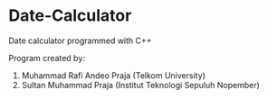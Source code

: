 # Date-Calculator
Date calculator programmed with C++

Program created by:
1. Muhammad Rafi Andeo Praja (Telkom University)
2. Sultan Muhammad Praja (Institut Teknologi Sepuluh Nopember)
